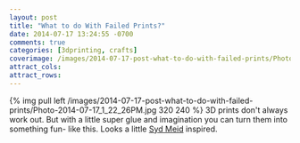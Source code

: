 ```yaml
---
layout: post
title: "What to do With Failed Prints?"
date: 2014-07-17 13:24:55 -0700
comments: true
categories: [3dprinting, crafts]
coverimage: /images/2014-07-17-post-what-to-do-with-failed-prints/Photo-2014-07-17_1_22_26PM.jpg
attract_cols:
attract_rows:
---
```

{% img pull left /images/2014-07-17-post-what-to-do-with-failed-prints/Photo-2014-07-17_1_22_26PM.jpg 320 240 %}
3D prints don't always work out. But with a little super glue and imagination you can turn them into something fun- like this. Looks a little [Syd Meid](http://sydmead.com/v/12/) inspired.
